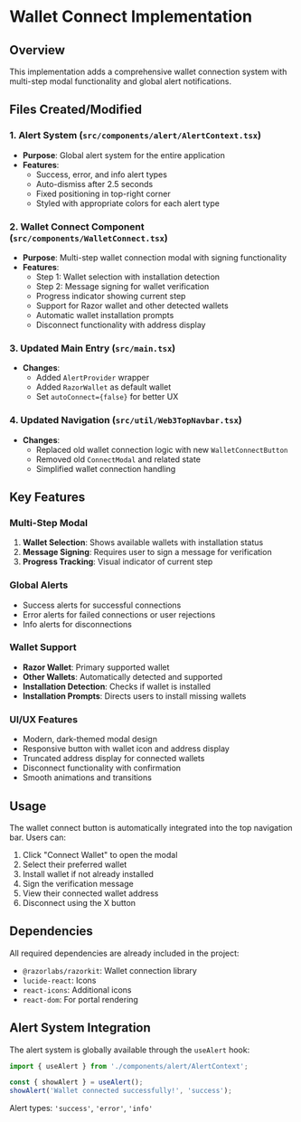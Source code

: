 # Wallet Connect Implementation

## Overview
This implementation adds a comprehensive wallet connection system with multi-step modal functionality and global alert notifications.

## Files Created/Modified

### 1. Alert System (`src/components/alert/AlertContext.tsx`)
- **Purpose**: Global alert system for the entire application
- **Features**:
  - Success, error, and info alert types
  - Auto-dismiss after 2.5 seconds
  - Fixed positioning in top-right corner
  - Styled with appropriate colors for each alert type

### 2. Wallet Connect Component (`src/components/WalletConnect.tsx`)
- **Purpose**: Multi-step wallet connection modal with signing functionality
- **Features**:
  - Step 1: Wallet selection with installation detection
  - Step 2: Message signing for wallet verification
  - Progress indicator showing current step
  - Support for Razor wallet and other detected wallets
  - Automatic wallet installation prompts
  - Disconnect functionality with address display

### 3. Updated Main Entry (`src/main.tsx`)
- **Changes**:
  - Added `AlertProvider` wrapper
  - Added `RazorWallet` as default wallet
  - Set `autoConnect={false}` for better UX

### 4. Updated Navigation (`src/util/Web3TopNavbar.tsx`)
- **Changes**:
  - Replaced old wallet connection logic with new `WalletConnectButton`
  - Removed old `ConnectModal` and related state
  - Simplified wallet connection handling

## Key Features

### Multi-Step Modal
1. **Wallet Selection**: Shows available wallets with installation status
2. **Message Signing**: Requires user to sign a message for verification
3. **Progress Tracking**: Visual indicator of current step

### Global Alerts
- Success alerts for successful connections
- Error alerts for failed connections or user rejections
- Info alerts for disconnections

### Wallet Support
- **Razor Wallet**: Primary supported wallet
- **Other Wallets**: Automatically detected and supported
- **Installation Detection**: Checks if wallet is installed
- **Installation Prompts**: Directs users to install missing wallets

### UI/UX Features
- Modern, dark-themed modal design
- Responsive button with wallet icon and address display
- Truncated address display for connected wallets
- Disconnect functionality with confirmation
- Smooth animations and transitions

## Usage

The wallet connect button is automatically integrated into the top navigation bar. Users can:

1. Click "Connect Wallet" to open the modal
2. Select their preferred wallet
3. Install wallet if not already installed
4. Sign the verification message
5. View their connected wallet address
6. Disconnect using the X button

## Dependencies

All required dependencies are already included in the project:
- `@razorlabs/razorkit`: Wallet connection library
- `lucide-react`: Icons
- `react-icons`: Additional icons
- `react-dom`: For portal rendering

## Alert System Integration

The alert system is globally available through the `useAlert` hook:

```typescript
import { useAlert } from './components/alert/AlertContext';

const { showAlert } = useAlert();
showAlert('Wallet connected successfully!', 'success');
```

Alert types: `'success'`, `'error'`, `'info'` 